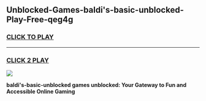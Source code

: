 
## Unblocked-Games-baldi's-basic-unblocked-Play-Free-qeg4g
<h3>
<a href="https://premium76.site?title=baldi's-basic-unblocked&ref=19M">CLICK TO PLAY</a></h3>
<hr>

<h3>
<a href="https://premium76.site?title=baldi's-basic-unblocked&ref=19M">CLICK 2 PLAY</a>
  
</h3>

<a href="https://premium76.site?title=baldi's-basic-unblocked&ref=19M"><img src="https://clearcache.store/games.png"></a>


**baldi's-basic-unblocked games unblocked: Your Gateway to Fun and Accessible Online Gaming**
